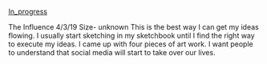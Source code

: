 [In_progress](in_progress.jpg)

The Influence
4/3/19
Size- unknown
This is the best way I can get my ideas flowing. I usually start sketching in my sketchbook until I find the right way to execute my ideas. I came up with four pieces of art work. I want people to understand that social media will start to take over our lives. 
